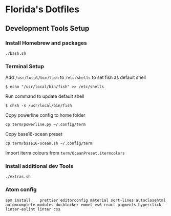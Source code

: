 # Florida's Dotfiles

## Development Tools Setup

### Install Homebrew and packages

`./bash.sh` 

### Terminal Setup

Add `/usr/local/bin/fish` to `/etc/shells` to set fish as default shell

```
$ echo "/usr/local/bin/fish" >> /etc/shells
```

Run command to update default shell

```
$ chsh -s /usr/local/bin/fish
```

Copy powerline config to home folder

```
cp term/powerline.py ~/.config/term
```

Copy base16-ocean preset
```
cp term/base16-ocean.sh ~/.config/term
```

Import iterm colours from `term/OceanPreset.itermcolors`

### Install additional dev Tools

`./extras.sh` 

### Atom config

`apm install 	prettier editorconfig material sort-lines autoclosehtml automcomplete modules docblocker emmet es6 react pigments hyperclick linter-eslint linter css`

